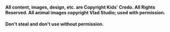 
#### All content, images, design, etc. are Copyright Kids' Credo. All Rights Reserved. All animal images copyright Vlad Studio; used with permission. 

#### Don't steal and don't use without permission.
